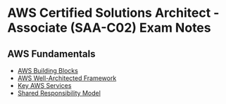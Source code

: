 # AWS Certified Solutions Architect - Associate (SAA-C02) Exam Notes

## AWS Fundamentals
- [AWS Building Blocks](aws-fundamentals/aws-building-blocks.md)
- [AWS Well-Architected Framework ](aws-fundamentals/aws-well-architected-framework.md)
- [Key AWS Services](aws-fundamentals/key-aws-services.md)
- [Shared Responsibility Model](aws-fundamentals/shared-responsibility-model.md)
